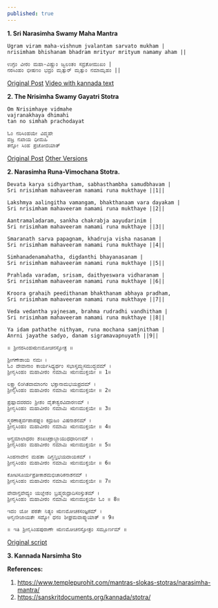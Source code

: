 ```yaml
---
published: true
---
```

**1. Sri Narasimha Swamy Maha Mantra**

```
Ugram viram maha-vishnum jvalantam sarvato mukham |
nrisimham bhishanam bhadram mrityur mrityum namamy aham ||
```

```
ಉಗ್ರಂ ವೀರಂ ಮ‌‌ಹಾ-ವಿಷ್ಣುಂ ಜ್ವಲಂತಂ ಸವ್ರತೋಮುಖಂ |
ನರಸಿಂಹಂ ಭೀಷಣಂ ಭದ್ರಂ ಮೃತ್ಯುರ್ ಮೃತ್ಯುಂ ನಮಾಮ್ಯಹಂ ||
```
[Original Post](https://www.templepurohit.com/mantras-slokas-stotras/narasimha-mantra/)
[Video with kannada text](https://youtu.be/SeSi1DFu0Cs)

**2. The Nrisimha Swamy Gayatri Stotra**
```
Om Nrisimhaye vidmahe
vajranakhaya dhimahi
tan no simhah prachodayat
```
```
ಓಂ ನರಿಸಿಂಹಯೇ ವಿದ್ಮಹೇ
ವಜ್ರ ನಖಾಯ ಧೀಮಹಿ
ತನ್ನೋ ಸಿಂಹ ಪ್ರಚೋದಯಾತ್
```
[Original Post](http://shrinarasimha.com/slogas.html)
[Other Versions](https://templesinindiainfo.com/3-different-versions-shri-narasimha-gayatri-mantra-lyrics-in-kannada/)

**2. Narasimha Runa-Vimochana Stotra.**

```
Devata karya sidhyartham, sabhasthambha samudbhavam |
Sri nrisimham mahaveeram namami runa mukthaye ||1||

Lakshmya aalingitha vamangam, bhakthanaam vara dayakam |
Sri nrisimham mahaveeram namami runa mukthaye ||2||

Aantramaladaram, sankha chakrabja aayudarinim |
Sri nrisimham mahaveeram namami runa mukthaye ||3||

Smaranath sarva papagnam, khadruja visha nasanam |
Sri nrisimham mahaveeram namami runa mukthaye ||4||

Simhanadenamahatha, digdanthi bhayanasanam |
Sri nrisimham mahaveeram namami runa mukthaye ||5||

Prahlada varadam, srisam, daithyeswara vidharanam |
Sri nrisimham mahaveeram namami runa mukthaye ||6||

Kroora grahaih peedithanam bhakthanam abhaya pradham,
Sri nrisimham mahaveeram namami runa mukthaye ||7||

Veda vedantha yajnesam, brahma rudradhi vandhitham |
Sri nrisimham mahaveeram namami runa mukthaye ||8||

Ya idam pathathe nithyam, runa mochana samjnitham |
Anrni jayathe sadyo, danam sigramavapnuyath ||9||
```

```
॥ ಶ್ರೀನರಸಿಂಹಋಣಮೋಚನಸ್ತೋತ್ರ ॥

ಶ್ರೀಗಣೇಶಾಯ ನಮಃ ।
ಓಂ ದೇವಾನಾಂ ಕಾರ್ಯಸಿಧ್ಯರ್ಥಂ ಸಭಾಸ್ತಮ್ಭಸಮುದ್ಭವಮ್ ।
ಶ್ರೀನೃಸಿಂಹಂ ಮಹಾವೀರಂ ನಮಾಮಿ ಋಣಮುಕ್ತಯೇ ॥ 1॥

ಲಕ್ಷ್ಮ್ಯಾಲಿಂಗಿತವಾಮಾಂಗಂ ಭಕ್ತಾನಾಮಭಯಪ್ರದಮ್ ।
ಶ್ರೀನೃಸಿಂಹಂ ಮಹಾವೀರಂ ನಮಾಮಿ ಋಣಮುಕ್ತಯೇ ॥ 2॥

ಪ್ರಹ್ಲಾದವರದಂ ಶ್ರೀಶಂ ದೈತೇಶ್ವರವಿದಾರಣಮ್ ।
ಶ್ರೀನೃಸಿಂಹಂ ಮಹಾವೀರಂ ನಮಾಮಿ ಋಣಮುಕ್ತಯೇ ॥ 3॥

ಸ್ಮರಣಾತ್ಸರ್ವಪಾಪಘ್ನಂ ಕದ್ರುಜಂ ವಿಷನಾಶನಮ್ ।
ಶ್ರೀನೃಸಿಂಹಂ ಮಹಾವೀರಂ ನಮಾಮಿ ಋಣಮುಕ್ತಯೇ ॥ 4॥

ಅನ್ತ್ರಮಾಲಾಧರಂ ಶಂಖಚಕ್ರಾಬ್ಜಾಯುಧಧಾರಿಣಮ್ ।
ಶ್ರೀನೃಸಿಂಹಂ ಮಹಾವೀರಂ ನಮಾಮಿ ಋಣಮುಕ್ತಯೇ ॥ 5॥

ಸಿಂಹನಾದೇನ ಮಹತಾ ದಿಗ್ದನ್ತಿಭಯದಾಯಕಮ್ ।
ಶ್ರೀನೃಸಿಂಹಂ ಮಹಾವೀರಂ ನಮಾಮಿ ಋಣಮುಕ್ತಯೇ ॥ 6॥

ಕೋಟಿಸೂರ್ಯಪ್ರತೀಕಾಶಮಭಿಚಾರಿಕನಾಶನಮ್ ।
ಶ್ರೀನೃಸಿಂಹಂ ಮಹಾವೀರಂ ನಮಾಮಿ ಋಣಮುಕ್ತಯೇ ॥ 7॥

ವೇದಾನ್ತವೇದ್ಯಂ ಯಜ್ಞೇಶಂ ಬ್ರಹ್ಮರುದ್ರಾದಿಸಂಸ್ತುತಮ್ ।
ಶ್ರೀನೃಸಿಂಹಂ ಮಹಾವೀರಂ ನಮಾಮಿ ಋಣಮುಕ್ತಯೇ ಓಂ ॥ 8॥

ಇದಂ ಯೋ ಪಠತೇ ನಿತ್ಯಂ ಋಣಮೋಚಕಸಂಜ್ಞಕಮ್ ।
ಅನೃಣೀಜಾಯತೇ ಸದ್ಯೋ ಧನಂ ಶೀಘ್ರಮವಾಪ್ನುಯಾತ್ ॥ 9॥

॥ ಇತಿ ಶ್ರೀನೃಸಿಂಹಪುರಾಣೇ ಋಣಮೋಚನಸ್ತೋತ್ರಂ ಸಮ್ಪೂರ್ಣಮ್ ॥
```
[Original script](https://sanskritdocuments.org/doc_vishhnu/narasinhaRiNamochanastotra.html?lang=kn)

**3. Kannada Narsimha Sto**


**References:**
1. https://www.templepurohit.com/mantras-slokas-stotras/narasimha-mantra/
2. https://sanskritdocuments.org/kannada/stotra/
